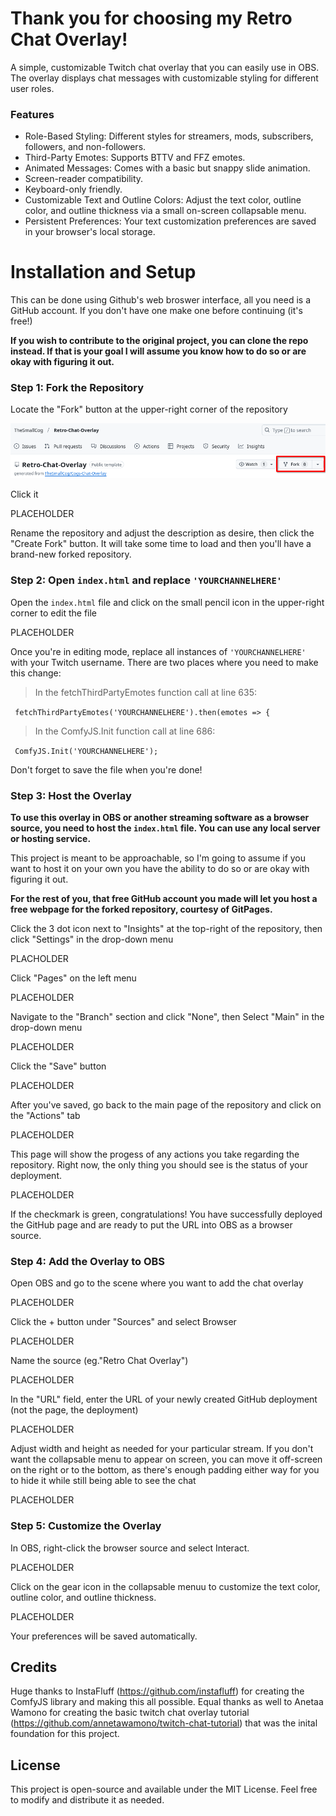 <h1>Thank you for choosing my Retro Chat Overlay!</h1>
A simple, customizable Twitch chat overlay that you can easily use in OBS. The overlay displays chat messages with customizable styling for different user roles. 

<h3>Features</h3>

- Role-Based Styling: Different styles for streamers, mods, subscribers, followers, and non-followers.
- Third-Party Emotes: Supports BTTV and FFZ emotes.
- Animated Messages: Comes with a basic but snappy slide animation.
- Screen-reader compatibility.
- Keyboard-only friendly.
- Customizable Text and Outline Colors: Adjust the text color, outline color, and outline thickness via a small on-screen collapsable menu.
- Persistent Preferences: Your text customization preferences are saved in your browser's local storage.

<h1>Installation and Setup</h1>

This can be done using Github's web broswer interface, all you need is a GitHub account. If you don't have one make one before continuing (it's free!)

<b>If you wish to contribute to the original project, you can clone the repo instead. If that is your goal I will assume you know how to do so or are okay with figuring it out.</b>

<h3>Step 1: Fork the Repository</h3>

Locate the "Fork" button at the upper-right corner of the repository

<img src="https://raw.githubusercontent.com/TheSmallCog/Retro-Chat-Overlay/refs/heads/main/Tutorial%20Images/Fork%20Button.png"></src>

Click it

<img src>PLACEHOLDER</src>

Rename the repository and adjust the description as desire, then click the "Create Fork" button. It will take some time to load and then you'll have a brand-new forked repository. 
   
<h3>Step 2: Open <code>index.html</code> and replace <code>'YOURCHANNELHERE'</code></h3>

Open the <code>index.html</code> file and click on the small pencil icon in the upper-right corner to edit the file

<img src>PLACEHOLDER</src>

Once you're in editing mode, replace all instances of <code>'YOURCHANNELHERE'</code> with your Twitch username. There are two places where you need to make this change:

  >In the fetchThirdPartyEmotes function call at line 635:

<code> fetchThirdPartyEmotes('YOURCHANNELHERE').then(emotes => { </code>
  
  >In the ComfyJS.Init function call at line 686:

<code> ComfyJS.Init('YOURCHANNELHERE'); </code>

Don't forget to save the file when you're done!

<h3>Step 3: Host the Overlay</h3>

<b>To use this overlay in OBS or another streaming software as a browser source, you need to host the <code>index.html</code> file. You can use any local server or hosting service.</b>

This project is meant to be approachable, so I'm going to assume if you want to host it on your own you have the ability to do so or are okay with figuring it out.

<b>For the rest of you, that free GitHub account you made will let you host a free webpage for the forked repository, courtesy of GitPages.</b>

Click the 3 dot icon next to "Insights" at the top-right of the repository, then click "Settings" in the drop-down menu

<img src>PLACHOLDER</src>

Click "Pages" on the left menu

<img src>PLACEHOLDER</src>

Navigate to the "Branch" section and click "None", then Select "Main" in the drop-down menu

<img src>PLACEHOLDER</src>

Click the "Save" button

<img src>PLACEHOLDER</src>

After you've saved, go back to the main page of the repository and click on the "Actions" tab

<img src>PLACEHOLDER</src>

This page will show the progess of any actions you take regarding the repository. 
Right now, the only thing you should see is the status of your deployment. 

<img src>PLACEHOLDER</src>

If the checkmark is green, congratulations! You have successfully deployed the GitHub page and are ready to put the URL into OBS as a browser source.

<h3>Step 4: Add the Overlay to OBS</h3>

Open OBS and go to the scene where you want to add the chat overlay

<img src>PLACEHOLDER</src>

Click the + button under "Sources" and select Browser

<img src>PLACEHOLDER</src>

Name the source (eg."Retro Chat Overlay")

<img src>PLACEHOLDER</src>

In the "URL" field, enter the URL of your newly created GitHub deployment (not the page, the deployment)

<img src>PLACEHOLDER</src>

Adjust width and height as needed for your particular stream. If you don't want the collapsable menu to appear on screen, you can move it off-screen on the right or to the bottom, as there's enough padding either way for you to hide it while still being able to see the chat

<img src>PLACEHOLDER</src>

<h3>Step 5: Customize the Overlay</h3>

In OBS, right-click the browser source and select Interact.

<img src>PLACEHOLDER</src>

Click on the gear icon in the collapsable menuu to customize the text color, outline color, and outline thickness.

<img src>PLACEHOLDER</src>

Your preferences will be saved automatically.


<h2>Credits</h2>

Huge thanks to InstaFluff (https://github.com/instafluff) for creating the ComfyJS library and making this all possible. 
Equal thanks as well to Anetaa Wamono for creating the basic twitch chat overlay tutorial (https://github.com/annetawamono/twitch-chat-tutorial) that was the inital foundation for this project.

<h2>License</h2>

This project is open-source and available under the MIT License. Feel free to modify and distribute it as needed.


